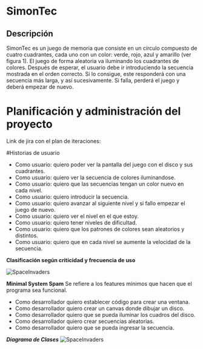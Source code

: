 
# SimonTec
## Descripción
SimonTec es un juego de memoria que consiste en un círculo compuesto de cuatro cuadrantes, cada
uno con un color: verde, rojo, azul y amarillo (ver figura 1). El juego de forma aleatoria va iluminando los
cuadrantes de colores. Después de esperar, el usuario debe ir introduciendo la secuencia mostrada en el
orden correcto. Si lo consigue, este responderá con una secuencia más larga, y así sucesivamente. Si
falla, perderá el juego y deberá empezar de nuevo.

# Planificación y administración del proyecto
Link de jira con el plan de iteraciones: 

#Historias de usuario
- Como usuario: quiero poder ver la pantalla del juego con el disco y sus cuadrantes.
- Como usuario: quiero ver la secuencia de colores iluminandose.
- Como usuario: quiero que las secuencias tengan un color nuevo en cada nivel.
- Como usuario: quiero introducir la secuencia.
- Como usuario: quiero avanzar al siguiente nivel y si fallo empezar el juego de nuevo.
- Como usuario: quiero ver el nivel en el que estoy.
- Como usuario: quiero tener niveles de dificultad.
- Como usuario: quiero que los patrones de colores sean aleatorios y distintos.
- Como usuario: quiero que en cada nivel se aumente la velocidad de la secuencia.


**Clasificación según criticidad y frecuencia de uso**


![SpaceInvaders](https://user-images.githubusercontent.com/62964806/116769432-f30ea300-a9f0-11eb-955a-5aa0071c83c0.jpeg)

**Minimal System Spam**
Se refiere a los features mínimos que hacen que el programa sea funcional.
- Como desarrollador quiero establecer código para crear una ventana.
- Como desarrollador quiero crear un canvas donde dibujar un disco.
- Como desarrollador quiero que se pueda iluminar los cuadros del disco.
- Como desarrollador quiero crear secuencias aleatorias.
- Como desarrollador quiero que se pueda ingresar la secuencia.


***Diagrama de Clases***
![SpaceInvaders](https://user-images.githubusercontent.com/62964806/116769835-0111f300-a9f4-11eb-886c-a0e6f1ba3804.jpeg)










